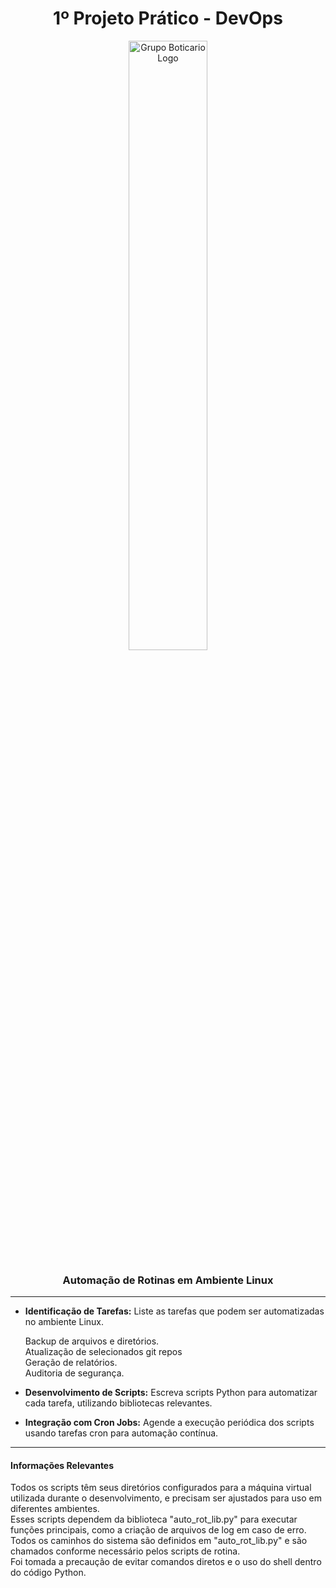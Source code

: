 <div  align="center">
<h1> 1º Projeto Prático - DevOps </h1>
<img src="https://cdn2.gnarususercontent.com.br/1/901407/4f1c6bc4-e335-4aec-b534-8b49ac3df6f2.jpg" alt="Grupo Boticario Logo"  width="50%"/>
<h3>Automação de Rotinas em Ambiente Linux</h3>
</div>

--- 

* **Identificação de Tarefas:** Liste as tarefas que podem ser automatizadas no ambiente Linux.

    Backup de arquivos e diretórios.<br>
    Atualização de selecionados git repos<br>
    Geração de relatórios.<br>
    Auditoria de segurança.<br>

* **Desenvolvimento de Scripts:** Escreva scripts Python para automatizar cada tarefa, utilizando bibliotecas relevantes.

* **Integração com Cron Jobs:** Agende a execução periódica dos scripts usando tarefas cron para automação contínua.

---
<h4>Informações Relevantes</h4>
    Todos os scripts têm seus diretórios configurados para a máquina virtual utilizada durante o desenvolvimento, e precisam ser ajustados para uso em diferentes ambientes.<br>
    Esses scripts dependem da biblioteca "auto_rot_lib.py" para executar funções principais, como a criação de arquivos de log em caso de erro. Todos os caminhos do sistema são definidos em "auto_rot_lib.py" e são chamados conforme necessário pelos scripts de rotina.<br>
    Foi tomada a precaução de evitar comandos diretos e o uso do shell dentro do código Python.<br>
